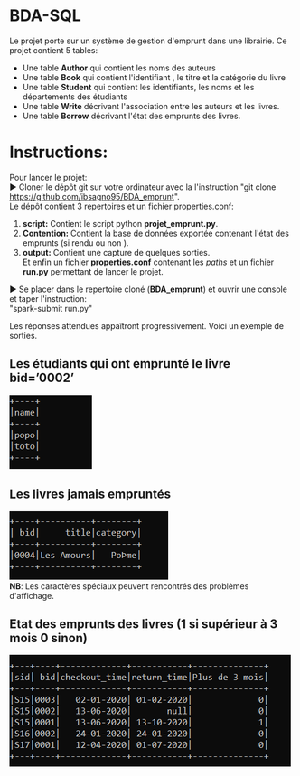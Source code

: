 # BDA-SQL
Le projet porte sur un système de gestion d'emprunt dans une librairie. Ce projet contient 5 tables:  
- Une table **Author** qui contient les noms des auteurs
- Une table **Book** qui contient l'identifiant , le titre et la catégorie du livre
- Une table **Student** qui contient les identifiants, les noms et les départements des étudiants
- Une table **Write** décrivant l'association entre les auteurs et les livres.
- Une table **Borrow** décrivant l'état des emprunts des livres.
# Instructions:  
Pour lancer le projet:  
:arrow_forward: Cloner le dépôt git sur votre ordinateur avec la l'instruction "git clone https://github.com/ibsagno95/BDA_emprunt".    
Le dépôt contient 3 repertoires et un fichier properties.conf: 
1. **script:** Contient le script python **projet_emprunt.py**.  
3. **Contention:** Contient la base de données exportée contenant l'état des emprunts (si rendu ou non ).
4. **output:** Contient une capture de quelques sorties.  
Et enfin un fichier **properties.conf** contenant les *paths* et un fichier **run.py** permettant de lancer le projet.

:arrow_forward: Se placer dans le repertoire cloné (**BDA_emprunt**) et ouvrir une console et taper  l'instruction:  
"spark-submit run.py"

Les réponses attendues appaîtront progressivement. Voici un exemple de sorties.
## Les étudiants qui ont emprunté le livre bid=’0002’ 
![](https://github.com/ibsagno95/BDA-SQL/blob/main/Output/emprunt_0002.PNG)  

## Les livres jamais empruntés
![](https://github.com/ibsagno95/BDA-SQL/blob/main/Output/livres_jamais_emprunte.PNG)  
**NB**: Les caractères spéciaux peuvent rencontrés des problèmes d'affichage.

## Etat des emprunts des livres (1 si supérieur à 3 mois 0 sinon)
![](https://github.com/ibsagno95/BDA-SQL/blob/main/Output/etat_des_emprunts.PNG)   

